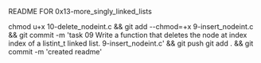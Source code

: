 README FOR 0x13-more_singly_linked_lists

chmod u+x 10-delete_nodeint.c && git add --chmod=+x 9-insert_nodeint.c && git commit -m 'task 09 Write a function that deletes the node at index index of a listint_t linked list. 9-insert_nodeint.c' && git push
git add . && git commit -m 'created readme'
